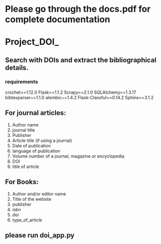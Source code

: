 # Please go through the docs.pdf for complete documentation

# Project_DOI_
## Search with DOIs and extract the bibliographical details.
### requirements
crochet==1.12.0
Flask==1.1.2
Scrapy==2.1.0
SQLAlchemy==1.3.17
bibtexparser~=1.1.0
alembic~=1.4.2
Flask-Classful==0.14.2
Sphinx==3.1.2

## For journal articles:

1. Author name
2. journal title
3. Publisher
4. Article title (if using a journal)
5. Date of publication
6. language of publication
7. Volume number of a journal, magazine or encyclopedia
8. DOI
9. title of article

## For Books:

1. Author and/or editor name
2. Title of the website
3. publisher
4. isbn
5. doi
6. type_of_article 

## please run doi_app.py





